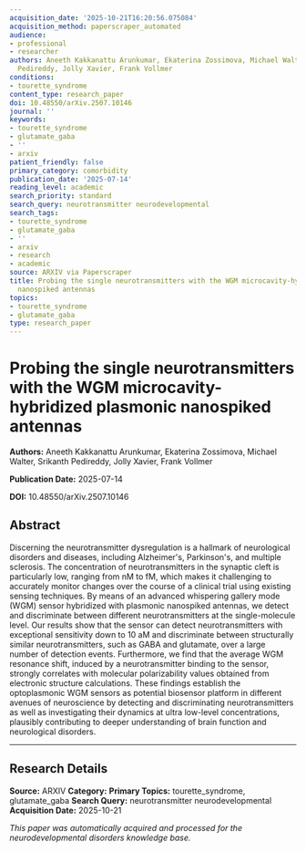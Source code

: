 ```yaml
---
acquisition_date: '2025-10-21T16:20:56.075084'
acquisition_method: paperscraper_automated
audience:
- professional
- researcher
authors: Aneeth Kakkanattu Arunkumar, Ekaterina Zossimova, Michael Walter, Srikanth
  Pedireddy, Jolly Xavier, Frank Vollmer
conditions:
- tourette_syndrome
content_type: research_paper
doi: 10.48550/arXiv.2507.10146
journal: ''
keywords:
- tourette_syndrome
- glutamate_gaba
- ''
- arxiv
patient_friendly: false
primary_category: comorbidity
publication_date: '2025-07-14'
reading_level: academic
search_priority: standard
search_query: neurotransmitter neurodevelopmental
search_tags:
- tourette_syndrome
- glutamate_gaba
- ''
- arxiv
- research
- academic
source: ARXIV via Paperscraper
title: Probing the single neurotransmitters with the WGM microcavity-hybridized plasmonic
  nanospiked antennas
topics:
- tourette_syndrome
- glutamate_gaba
type: research_paper
---
```


# Probing the single neurotransmitters with the WGM microcavity-hybridized plasmonic nanospiked antennas

**Authors:** Aneeth Kakkanattu Arunkumar, Ekaterina Zossimova, Michael Walter, Srikanth Pedireddy, Jolly Xavier, Frank Vollmer

**Publication Date:** 2025-07-14

**DOI:** 10.48550/arXiv.2507.10146

## Abstract

Discerning the neurotransmitter dysregulation is a hallmark of neurological disorders and diseases, including Alzheimer's, Parkinson's, and multiple sclerosis. The concentration of neurotransmitters in the synaptic cleft is particularly low, ranging from nM to fM, which makes it challenging to accurately monitor changes over the course of a clinical trial using existing sensing techniques. By means of an advanced whispering gallery mode (WGM) sensor hybridized with plasmonic nanospiked antennas, we detect and discriminate between different neurotransmitters at the single-molecule level. Our results show that the sensor can detect neurotransmitters with exceptional sensitivity down to 10 aM and discriminate between structurally similar neurotransmitters, such as GABA and glutamate, over a large number of detection events. Furthermore, we find that the average WGM resonance shift, induced by a neurotransmitter binding to the sensor, strongly correlates with molecular polarizability values obtained from electronic structure calculations. These findings establish the optoplasmonic WGM sensors as potential biosensor platform in different avenues of neuroscience by detecting and discriminating neurotransmitters as well as investigating their dynamics at ultra low-level concentrations, plausibly contributing to deeper understanding of brain function and neurological disorders.

---

## Research Details

**Source:** ARXIV
**Category:** 
**Primary Topics:** tourette_syndrome, glutamate_gaba
**Search Query:** neurotransmitter neurodevelopmental
**Acquisition Date:** 2025-10-21

*This paper was automatically acquired and processed for the neurodevelopmental disorders knowledge base.*
